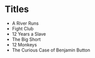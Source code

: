 # Titles

* A River Runs 
* Fight Club
* 12 Years a Slave
* The Big Short
* 12 Monkeys
* The Curious Case of Benjamin Button
